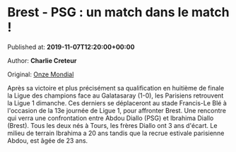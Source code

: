 
# Brest - PSG : un match dans le match !

Published at: **2019-11-07T12:20:00+00:00**

Author: **Charlie Creteur**

Original: [Onze Mondial](http://www.onzemondial.com/ligue-1/2019-2020/brest-psg-un-match-dans-le-match--201880)

Après sa victoire et plus précisément sa qualification en huitième de finale la Ligue des champions face au Galatasaray (1-0), les Parisiens retrouvent la Ligue 1 dimanche. Ces derniers se déplaceront au stade Francis-Le Blé à l'occasion de la 13e journée de Ligue 1, pour affronter Brest. Une rencontre qui verra une confrontation entre Abdou Diallo (PSG) et Ibrahima Diallo (Brest).
Tous les deux nés à Tours, les frères Diallo ont 3 ans d'écart. Le milieu de terrain Ibrahima a 20 ans tandis que la recrue estivale parisienne Abdou, est âgée de 23 ans.

